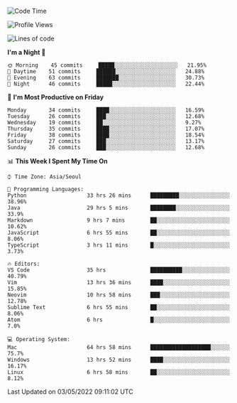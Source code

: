<!--START_SECTION:waka-->
![Code Time](http://img.shields.io/badge/Code%20Time-378%20hrs%2037%20mins-blue)

![Profile Views](http://img.shields.io/badge/Profile%20Views-3-blue)

![Lines of code](https://img.shields.io/badge/From%20Hello%20World%20I%27ve%20Written-1%20Million%20lines%20of%20code-blue)

**I'm a Night 🦉** 

```text
🌞 Morning    45 commits     █████░░░░░░░░░░░░░░░░░░░░   21.95% 
🌆 Daytime    51 commits     ██████░░░░░░░░░░░░░░░░░░░   24.88% 
🌃 Evening    63 commits     ███████░░░░░░░░░░░░░░░░░░   30.73% 
🌙 Night      46 commits     █████░░░░░░░░░░░░░░░░░░░░   22.44%

```
📅 **I'm Most Productive on Friday** 

```text
Monday       34 commits     ████░░░░░░░░░░░░░░░░░░░░░   16.59% 
Tuesday      26 commits     ███░░░░░░░░░░░░░░░░░░░░░░   12.68% 
Wednesday    19 commits     ██░░░░░░░░░░░░░░░░░░░░░░░   9.27% 
Thursday     35 commits     ████░░░░░░░░░░░░░░░░░░░░░   17.07% 
Friday       38 commits     ████░░░░░░░░░░░░░░░░░░░░░   18.54% 
Saturday     27 commits     ███░░░░░░░░░░░░░░░░░░░░░░   13.17% 
Sunday       26 commits     ███░░░░░░░░░░░░░░░░░░░░░░   12.68%

```


📊 **This Week I Spent My Time On** 

```text
⌚︎ Time Zone: Asia/Seoul

💬 Programming Languages: 
Python                   33 hrs 26 mins      █████████░░░░░░░░░░░░░░░░   38.96% 
Java                     29 hrs 5 mins       ████████░░░░░░░░░░░░░░░░░   33.9% 
Markdown                 9 hrs 7 mins        ██░░░░░░░░░░░░░░░░░░░░░░░   10.62% 
JavaScript               6 hrs 55 mins       ██░░░░░░░░░░░░░░░░░░░░░░░   8.06% 
TypeScript               3 hrs 11 mins       █░░░░░░░░░░░░░░░░░░░░░░░░   3.73%

🔥 Editors: 
VS Code                  35 hrs              ██████████░░░░░░░░░░░░░░░   40.79% 
Vim                      13 hrs 36 mins      ████░░░░░░░░░░░░░░░░░░░░░   15.85% 
Neovim                   10 hrs 58 mins      ███░░░░░░░░░░░░░░░░░░░░░░   12.78% 
Sublime Text             6 hrs 55 mins       ██░░░░░░░░░░░░░░░░░░░░░░░   8.06% 
Atom                     6 hrs               █░░░░░░░░░░░░░░░░░░░░░░░░   7.0%

💻 Operating System: 
Mac                      64 hrs 58 mins      ███████████████████░░░░░░   75.7% 
Windows                  13 hrs 52 mins      ████░░░░░░░░░░░░░░░░░░░░░   16.17% 
Linux                    6 hrs 58 mins       ██░░░░░░░░░░░░░░░░░░░░░░░   8.12%

```


 Last Updated on 03/05/2022 09:11:02 UTC
<!--END_SECTION:waka-->
